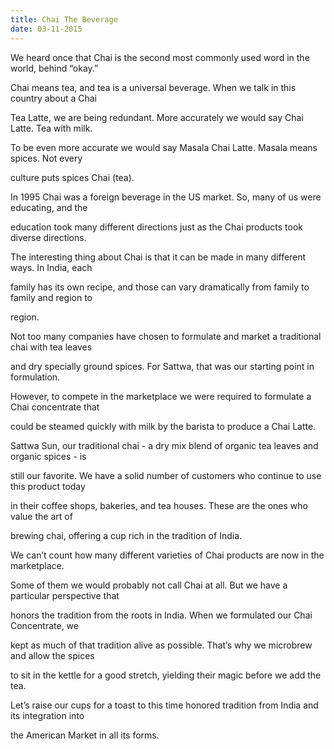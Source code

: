 ```yaml
---
title: Chai The Beverage
date: 03-11-2015
---
```

We heard once that Chai is the second most commonly used word in the world, behind “okay.”   

Chai means tea, and tea is a universal beverage.  When we talk in this country about a Chai 

Tea Latte, we are being redundant.    More accurately we would say Chai Latte.  Tea with milk.

To be even more accurate we would say Masala Chai Latte.  Masala means spices.  Not every 

culture puts spices Chai (tea). 

In 1995 Chai was a foreign beverage in the US market.  So, many of us were educating, and the 

education took many different directions just as the Chai products took diverse directions.  

The interesting thing about Chai is that it can be made in many different ways.  In India, each 

family has its own recipe, and those can vary dramatically from family to family and region to 

region.    

Not too many companies have chosen to formulate and market a traditional chai with tea leaves 

and dry specially ground spices.   For Sattwa, that was our starting point in formulation. 

However,  to compete in the marketplace we were required to formulate a Chai concentrate that 

could be steamed quickly with milk by the barista to produce a Chai Latte.

Sattwa Sun, our traditional chai - a dry mix blend of organic tea leaves and organic spices - is 

still our favorite.  We have a solid number of customers who continue to use this product today 

in their coffee shops, bakeries, and tea houses.  These are the ones who value the art of 

brewing chai, offering a cup rich in the tradition of India.  

We can’t count how many different varieties of Chai products are now in the marketplace.  

Some of them we would probably not call Chai at all.  But we have a particular perspective that 

honors the tradition from the roots in India.   When we formulated our Chai Concentrate, we 

kept as much of that tradition alive as possible.  That’s why we microbrew and allow the spices 

to sit in the kettle for a good stretch, yielding their magic before we add the tea.  

Let’s raise our cups for a toast to this time honored tradition from India and its integration into 

the American Market in all its forms.

